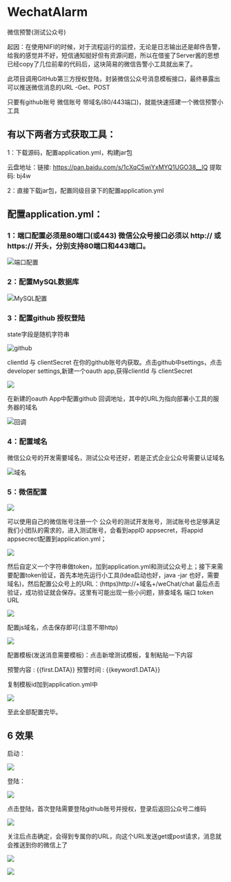 # WechatAlarm
微信预警(测试公众号)

起因：在使用NIFI的时候，对于流程运行的监控，无论是日志输出还是邮件告警，给我的感觉并不好，短信通知挺好但有资源问题，所以在借鉴了Server酱的思想已经copy了几位前辈的代码后，这块简易的微信告警小工具就出来了。 

此项目调用GitHub第三方授权登陆，封装微信公众号消息模板接口，最终暴露出可以推送微信消息的URL -Get、POST

只要有github账号  微信账号  带域名(80/443端口)，就能快速搭建一个微信预警小工具

## 有以下两者方式获取工具：

1：下载源码，配置application.yml，构建jar包

云盘地址：链接: https://pan.baidu.com/s/1cXqC5wiYxMYQ1UGO38__lQ 提取码: bj4w 

2：直接下载jar包，配置同级目录下的配置application.yml

## 配置application.yml：

### 1：端口配置必须是80端口(或443) 微信公众号接口必须以 http:// 或 https:// 开头，分别支持80端口和443端口。

![端口配置](https://github.com/nifichina/WechatAlarm/blob/jar/%E7%AB%AF%E5%8F%A3.png)

### 2：配置MySQL数据库

![MySQL配置](https://github.com/nifichina/WechatAlarm/blob/jar/mysql.png)

### 3：配置github 授权登陆

state字段是随机字符串

![github](https://github.com/nifichina/WechatAlarm/blob/jar/github.png)

clientId 与 clientSecret 在你的github账号内获取。点击github中settings，点击developer settings,新建一个oauth app,获得clientId 与 clientSecret 

![](https://github.com/nifichina/WechatAlarm/blob/jar/clientid.png)

在新建的oauth App中配置github 回调地址，其中的URL为指向部署小工具的服务器的域名

![回调](https://github.com/nifichina/WechatAlarm/blob/jar/github%E5%9B%9E%E8%B0%83.png)

### 4：配置域名

微信公众号的开发需要域名，测试公众号还好，若是正式企业公众号需要认证域名

![域名](https://github.com/nifichina/WechatAlarm/blob/jar/%E5%9F%9F%E5%90%8D.png)

### 5：微信配置

![](https://github.com/nifichina/WechatAlarm/blob/jar/%E5%BE%AE%E4%BF%A1.png)

可以使用自己的微信账号注册一个 公众号的测试开发账号，测试账号也足够满足我们小团队的需求的，进入测试账号，会看到appID appsecret，将appid appsecrect配置到application.yml；

![](https://github.com/nifichina/WechatAlarm/blob/jar/%E5%BE%AE%E4%BF%A1appid.png)

然后自定义一个字符串做token，加到application.yml和测试公众号上；接下来需要配置token验证，首先本地先运行小工具(Idea启动也好，java -jar 也好，需要域名)，然后配置公众号上的URL：(https)http://+域名+/weChat/chat  最后点击验证，成功验证就会保存。这里有可能出现一些小问题，排查域名 端口 token URL 

![](https://github.com/nifichina/WechatAlarm/blob/jar/%E5%BE%AE%E4%BF%A1%E9%AA%8C%E8%AF%81.png)

配置js域名，点击保存即可(注意不带http)

![](https://github.com/nifichina/WechatAlarm/blob/jar/js%E5%9F%9F%E5%90%8D.png)

配置模板(发送消息需要模板)：点击新增测试模板，复制粘贴一下内容

预警内容 : {{first.DATA}} 预警时间 : {{keyword1.DATA}}

复制模板id加到application.yml中

![](https://github.com/nifichina/WechatAlarm/blob/jar/%E5%BE%AE%E4%BF%A1%E6%A8%A1%E6%9D%BF.png)

至此全部配置完毕。

## 6 效果

启动：

![](https://github.com/nifichina/WechatAlarm/blob/jar/%E5%90%AF%E5%8A%A8.png)

登陆：

![](https://github.com/nifichina/WechatAlarm/blob/jar/%E7%99%BB%E9%99%86.png)

点击登陆，首次登陆需要登陆github账号并授权，登录后返回公众号二维码 

![](https://github.com/nifichina/WechatAlarm/blob/jar/%E4%BA%8C%E7%BB%B4%E7%A0%81.png)

关注后点击确定，会得到专属你的URL，向这个URL发送get或post请求，消息就会推送到你的微信上了

![](https://github.com/nifichina/WechatAlarm/blob/jar/%E9%A2%84%E8%AD%A6%E6%B6%88%E6%81%AF%E5%8F%91%E9%80%81.png)

![](https://github.com/nifichina/WechatAlarm/blob/jar/%E6%B6%88%E6%81%AF%E6%8E%A5%E6%94%B6.jpg)







